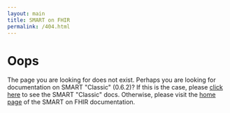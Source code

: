 ```yaml
---
layout: main
title: SMART on FHIR
permalink: /404.html
---
```


# Oops

The page you are looking for does not exist. Perhaps you are looking for documentation on SMART "Classic" (0.6.2)? If this is the case, please [click here](http://docs-v06.smartplatforms.org) to see the SMART "Classic" docs. Otherwise, please visit the [home page](/) of the SMART on FHIR documentation.